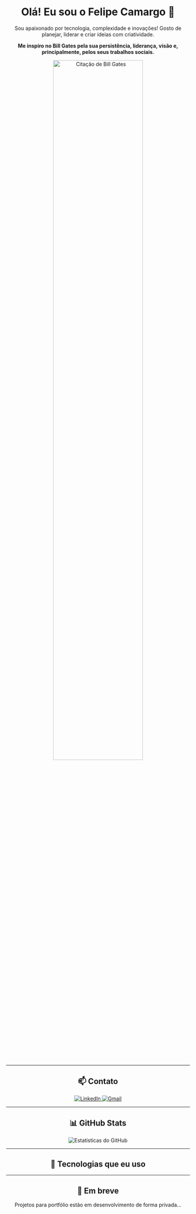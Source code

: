 ### <h1 align="center"> Olá! Eu sou o Felipe Camargo 👋</h1>

<p align="center">Sou apaixonado por tecnologia, complexidade e inovações! Gosto de planejar, liderar e criar ideias com criatividade.</p>

<p align="center"><b>Me inspiro no Bill Gates pela sua persistência, liderança, visão e, principalmente, pelos seus trabalhos sociais.</b></p>

<p align="center">
  <img src="https://postcron.com/pt/blog/wp-content/uploads/2016/01/Frase-Bill-Gates-1.jpg" alt="Citação de Bill Gates" width="70%" class="hover-scale">
</p>

---

<h2 align="center">📫 Contato</h2>
<p align="center">
  <a href="https://www.linkedin.com/in/felipe-122-8ca/" class="hover-scale">
    <img src="https://img.shields.io/badge/LinkedIn-0077B5?style=for-the-badge&logo=linkedin&logoColor=white" alt="LinkedIn">
  </a>
  <a href="mailto:felipeca1268@gmail.com" class="hover-scale">
    <img src="https://img.shields.io/badge/Gmail-D14836?style=for-the-badge&logo=gmail&logoColor=white" alt="Gmail">
  </a>
</p>

---

<h2 align="center">📊 GitHub Stats</h2>
<p align="center">
  <img src="https://github-readme-stats.vercel.app/api?username=Felipe-Camargo12&show_icons=true&theme=tokyonight" alt="Estatísticas do GitHub" class="hover-scale">
</p>

---

<h2 align="center">🚀 Tecnologias que eu uso</h2>

<style>
  .tech-icon, .hover-scale {
    transition: transform 0.3s ease-in-out;
  }
<p align="center" style="display: flex; flex-wrap: wrap; gap: 10px; justify-content: center;">
  <img src="https://img.shields.io/badge/HTML5-E34F26?style=for-the-badge&logo=html5&logoColor=white" alt="HTML5" class="tech-icon">
  <img src="https://img.shields.io/badge/CSS3-1572B6?style=for-the-badge&logo=css3&logoColor=white" alt="CSS3" class="tech-icon">
  <img src="https://img.shields.io/badge/JavaScript-F7DF1E?style=for-the-badge&logo=javascript&logoColor=black" alt="JavaScript" class="tech-icon">
  <img src="https://img.shields.io/badge/React-20232A?style=for-the-badge&logo=react&logoColor=61DAFB" alt="React" class="tech-icon">
  <img src="https://img.shields.io/badge/Tailwind_CSS-06B6D4?style=for-the-badge&logo=tailwindcss&logoColor=white" alt="Tailwind CSS" class="tech-icon">
  <img src="https://img.shields.io/badge/Next.js-000000?style=for-the-badge&logo=nextdotjs&logoColor=white" alt="Next.js" class="tech-icon">
  <img src="https://img.shields.io/badge/TypeScript-3178C6?style=for-the-badge&logo=typescript&logoColor=white" alt="TypeScript" class="tech-icon">
  <img src="https://img.shields.io/badge/Node.js-339933?style=for-the-badge&logo=nodedotjs&logoColor=white" alt="Node.js" class="tech-icon">
  <img src="https://img.shields.io/badge/Java-ED8B00?style=for-the-badge&logo=openjdk&logoColor=white" alt="Java" class="tech-icon">
  <img src="https://img.shields.io/badge/Python-14354C?style=for-the-badge&logo=python&logoColor=white" alt="Python" class="tech-icon">
  <img src="https://img.shields.io/badge/Git-F05032?style=for-the-badge&logo=git&logoColor=white" alt="Git" class="tech-icon">
  <img src="https://img.shields.io/badge/Netlify-00C7B7?style=for-the-badge&logo=netlify&logoColor=white" alt="Netlify" class="tech-icon">
  <img src="https://img.shields.io/badge/Google_Cloud-4285F4?style=for-the-badge&logo=google-cloud&logoColor=white" alt="Google Cloud" class="tech-icon">
  <img src="https://img.shields.io/badge/Microsoft-666666?style=for-the-badge&logo=microsoft&logoColor=white" alt="Microsoft" class="tech-icon">
</p>
  .tech-icon:hover, .hover-scale:hover {
    transform: scale(1.1);
  }
</style>

---

<h2 align="center">📌 Em breve</h2>
<p align="center">Projetos para portfólio estão em desenvolvimento de forma privada...</p>
